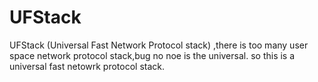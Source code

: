 # UFStack
UFStack (Universal Fast Network Protocol stack) ,there is too many user space network protocol stack,bug no noe is the universal. so this is a universal fast netowrk protocol stack.
